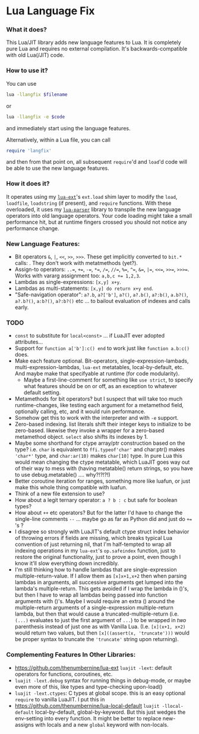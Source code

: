 # Lua Language Fix

### What it does?
This Lua/JIT library adds new language features to Lua.  It is completely pure Lua and requires no external compilation.
It's backwards-compatible with old Lua(/JIT) code.

### How to use it?

You can use

``` sh
lua -llangfix $filename
```

or

``` sh
lua -llangfix -e $code
```
and immediately start using the language features.

Alternatively, within a Lua file, you can call

``` Lua
require 'langfix'
```
and then from that point on, all subsequent `require`'d and `load`'d code will be able to use the new language features.

### How it does it?
It operates using my [`lua-ext`](https://github.com/thenumbernine/lua-ext)'s `ext.load` shim layer to modify the `load`, `loadfile`, `loadstring` (if present), and `require` functions.
With these overloaded, it uses my [`lua-parser`](https://github.com/thenumbernine/lua-parser) library to transpile the new language operators into old language operators.  Your code loading might take a small performance hit, but at runtime fingers crossed you should not notice any performance change.

### New Language Features:
- Bit operators `&`, `|`, `<<`, `>>`, `>>>`.  These get implicitly converted to `bit.*` calls: .  They don't work with metatmethods (yet?).
- Assign-to operators: `..=`, `+=`, `-=`, `*=`, `/=`, `//=`, `%=`, `^=`, `&=`, `|=`, `<<=`, `>>=`, `>>>=`.  Works with vararg assignment too: `a,b,c += 1,2,3`.
- Lambdas as single-expressions: `[x,y] x+y`.
- Lambdas as multi-statements: `[x,y] do return x+y end`.
- "Safe-navigation operator": `a?.b`, `a?['b']`, `a?()`, `a?.b()`, `a?:b()`, `a.b?()`, `a?.b?()`, `a:b?()`, `a?:b?()` etc ... to bailout evaluation of indexes and calls early.

### TODO
- `const` to substitute for `local<const>` ... if LuaJIT ever adopted attributes...
- Support for `function a['b']:c() end` to work just like `function a.b:c()` does.
- Make each feature optional.  Bit-operators, single-expression-lambads, multi-expression-lambdas, `lua-ext` metatables, local-by-default, etc.   And maybe make that specifyable at runtime (for code modularity).
	- Maybe a first-line-comment for something like `use strict`, to specify what features should be on or off, as an exception to whatever default setting.
- Metamethods for bit operators? but I suspect that will take too much runtime-changes, like testing each argument for a metamethod field, optionally calling, etc, and it would ruin performance.
- Somehow get this to work with the interpreter and with `-e` support.
- Zero-based indexing.  list literals shift their integer keys to initialize to be zero-based.  likewise they invoke a wrapper for a zero-based metamethod object.  `select` also shifts its indexes by 1.
- Maybe some shorthand for ctype array/ptr construction based on the type? i.e. `char` is equivalent to `ffi.typeof'char'` and char:ptr() makes `'char*'` type, and `char:ar(10)` makes `char[10]` type.
	In pure Lua this would mean changing the ctype metatable, which LuaJIT goes way out of their way to mess with (having metatable() return strings, so you have to use debug.metatable() .... why?!?!?!)
- Better coroutine iteration for ranges, something more like luafun, or just make this whole thing compatible with luafun.
- Think of a new file extension to use?
- How about a legit ternary operator: `a ? b : c` but safe for boolean types?
- How about `++` etc operators?  But for the latter I'd have to change the single-line comments `--` ...  maybe go as far as Python did and just do `+=` 's ?
- I disagree so strongly with LuaJIT's default ctype struct index behavior of throwing errors if fields are missing, which breaks typical Lua convention of just returning nil, that I'm half-tempted to wrap all indexing operations in my `lua-ext`'s `op.safeindex` function, just to restore the original functionality, just to prove a point, even though I know it'll slow everything down incredibly.
- I'm still thinking how to handle lambdas that are single-expression multiple-return-value.
	If I allow them as `[x]x+1,x+2` then when parsing lambdas in arguments, all successive arguments get lumped into the lambda's multiple-return.
		This gets avoided if I wrap the lambda in ()'s, but then I have to wrap all lambdas being passed into function arguments with ()'s.
	Maybe I would require an extra () around the multiple-return arguments of a single-expression multiple-return lambda, but then that would cause a truncated-multiple-return (i.e. `(...)` evaluates to just the first argument of `...`) to be wrapped in *two* parenthesis instead of just one as with Vanilla Lua.
	(I.e. `[x](x+1, x+2)` would return two values, but then `[x]((assert(x, 'truncate')))` would be proper syntax to truncate the `'truncate'` string upon returning).

### Complementing Features In Other Libraries:
- https://github.com/thenumbernine/lua-ext `luajit -lext`: default operators for functions, coroutines, etc.
- `luajit -lext.debug` syntax for running things in debug-mode, or maybe even more of this, like types and type-checking upon-load()
- `luajit -lext.ctypes`: C types at global scope. this is an easy optional `require` to vanilla LuaJIT.  I put this in
- https://github.com/thenumbernine/lua-local-default `luajit -llocal-default` local-by-default, global-by-keyword.  But this just wedges the env-setting into every function.  It might be better to replace new-assigns with locals and a new `global` keyword with non-locals.
